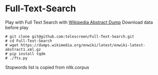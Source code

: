 # Full-Text-Search

Play with Full Text Search with [Wikipedia Abstract Dump](https://dumps.wikimedia.org/enwiki/latest/enwiki-latest-abstract1.xml.gz)
Download data before play

```
# git clone git@github.com:telescreen/Full-Text-Search.git
# cd Full-Text-Search
# wget https://dumps.wikimedia.org/enwiki/latest/enwiki-latest-abstract1.xml.gz
# pip install tqdm
# ./fts.py
```

Stopwords list is copied from nltk.corpus
